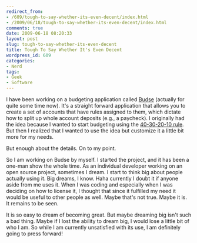 ```yaml
---
redirect_from:
- /609/tough-to-say-whether-its-even-decent/index.html
- /2009/06/18/tough-to-say-whether-its-even-decent/index.html
comments: true
date: 2009-06-18 08:20:33
layout: post
slug: tough-to-say-whether-its-even-decent
title: Tough To Say Whether It's Even Decent
wordpress_id: 609
categories:
- Nerd
tags:
- Geek
- Software
---
```


I have been working on a budgeting application called [Budse](http://budse.sourceforge.net/) (actually for quite some time now).  It's a straight forward application that allows you to create a set of accounts that have rules assigned to them, which dictate how to split up whole account deposits (e.g., a paycheck).  I originally had the idea because I wanted to start budgeting using the [40-30-20-10 rule](http://www.goingthewongway.com/199/is-the-40-30-20-10-rule-too-ideal/).  But then I realized that I wanted to use the idea but customize it a little bit more for my needs.

But enough about the details.  On to my point.

So I am working on Budse by myself.  I started the project, and it has been a one-man show the whole time.  As an individual developer working on an open source project, sometimes I dream.  I start to think big about people actually using it.  Big dreams, I know.  Haha currently I doubt it if anyone aside from me uses it.  When I was coding and especially when I was deciding on how to license it, I thought that since it fulfilled my need it would be useful to other people as well.  Maybe that's not true.  Maybe it is.  It remains to be seen.

It is so easy to dream of becoming great.  But maybe dreaming big isn't such a bad thing.  Maybe if I lost the ability to dream big, I would lose a little bit of who I am.  So while I am currently unsatisfied with its use, I am definitely going to press forward!
